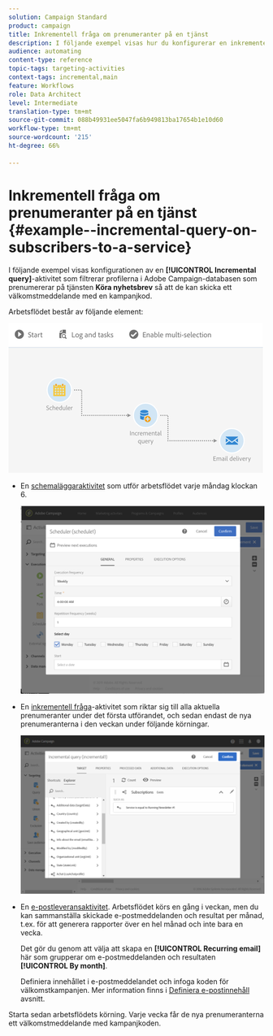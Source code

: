 ```yaml
---
solution: Campaign Standard
product: campaign
title: Inkrementell fråga om prenumeranter på en tjänst
description: I följande exempel visas hur du konfigurerar en inkrementell frågeaktivitet för att filtrera prenumeranter på en tjänst.
audience: automating
content-type: reference
topic-tags: targeting-activities
context-tags: incremental,main
feature: Workflows
role: Data Architect
level: Intermediate
translation-type: tm+mt
source-git-commit: 088b49931ee5047fa6b949813ba17654b1e10d60
workflow-type: tm+mt
source-wordcount: '215'
ht-degree: 66%

---
```



# Inkrementell fråga om prenumeranter på en tjänst {#example--incremental-query-on-subscribers-to-a-service}

I följande exempel visas konfigurationen av en **[!UICONTROL Incremental query]**-aktivitet som filtrerar profilerna i Adobe Campaign-databasen som prenumererar på tjänsten **Köra nyhetsbrev** så att de kan skicka ett välkomstmeddelande med en kampanjkod.

Arbetsflödet består av följande element:

![](assets/incremental_query_example1.png)

* En [schemaläggaraktivitet](../../automating/using/scheduler.md) som utför arbetsflödet varje måndag klockan 6.

   ![](assets/incremental_query_example2.png)

* En [inkrementell fråga](../../automating/using/incremental-query.md)-aktivitet som riktar sig till alla aktuella prenumeranter under det första utförandet, och sedan endast de nya prenumeranterna i den veckan under följande körningar.

   ![](assets/incremental_query_example3.png)

* En [e-postleveransaktivitet](../../automating/using/email-delivery.md). Arbetsflödet körs en gång i veckan, men du kan sammanställa skickade e-postmeddelanden och resultat per månad, t.ex. för att generera rapporter över en hel månad och inte bara en vecka.

   Det gör du genom att välja att skapa en **[!UICONTROL Recurring email]** här som grupperar om e-postmeddelanden och resultaten **[!UICONTROL By month]**.

   Definiera innehållet i e-postmeddelandet och infoga koden för välkomstkampanjen. Mer information finns i [Definiera e-postinnehåll](../../designing/using/personalization.md) avsnitt.

Starta sedan arbetsflödets körning. Varje vecka får de nya prenumeranterna ett välkomstmeddelande med kampanjkoden.

